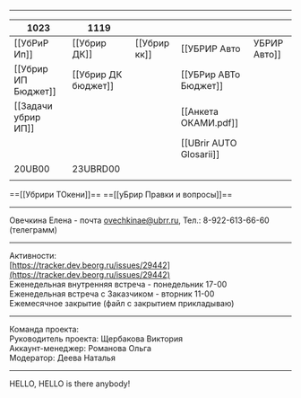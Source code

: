 
---

| 1023                | 1119                |              |                                                            |             |
| ------------------- | ------------------- | ------------ | ---------------------------------------------------------- | ----------- |
| [[УбРиР Ип]]        | [[Убрир ДК]]        | [[Убрир кк]] | [[УБРИР Авто|УБРИР Авто]] | [[ДДу Дкп]] |
| [[Убрир ИП Бюджет]] | [[Убрир ДК бюджет]] |              | [[УБРир АВТо Бюджет]]                                      |             |
| [[Задачи убрир ИП]] |                     |              | [[Анкета ОКАМИ.pdf]]                                       |             |
|                     |                     |              | [[UBrir AUTO Glosarii]]                                    |             |
| 20UB00              | 23UBRD00            |              |                                                            |             |
|                     |                     |              |                                                            |             |
==[[Убрири ТОкени]]==
==[[уБрир Правки и вопросы]]==

---
Овечкина Елена - почта [ovechkinae@ubrr.ru](mailto:ovechkinae@ubrr.ru), Тел.: 8-922-613-66-60 (телеграмм)

---
Активности:  
[https://tracker.dev.beorg.ru/issues/29442](https://tracker.dev.beorg.ru/issues/29442)  
Еженедельная внутренняя встреча - понедельник 17-00  
Еженедельная встреча с Заказчиком - вторник 11-00  
Ежемесячное закрытие (файл с закрытием прикладываю)

-------
Команда проекта:  
Руководитель проекта: Щербакова Виктория  
Аккаунт-менеджер: Романова Ольга  
Модератор: Деева Наталья

---
HELLO, HELLO is there anybody!
